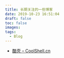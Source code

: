 ```yaml
---
title: 长期关注的一些博客
date: 2019-10-23 16:51:04
draft: false
toc: false
images:
tags:
  - Blog
---
```


- [酷壳 – CoolShell.cn](https://coolshell.cn/)
